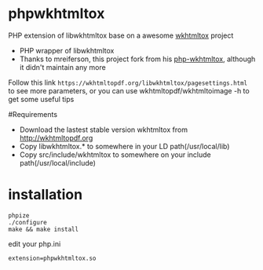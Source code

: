 # phpwkhtmltox
PHP extension of libwkhtmltox base on a awesome [wkhtmltox](wkhtmltopdf.org) project

- PHP wrapper of libwkhtmltox
- Thanks to mreiferson, this project fork from his [php-wkhtmltox](https://github.com/mreiferson/php-wkhtmltox), although it didn't maintain any more

Follow this link `https://wkhtmltopdf.org/libwkhtmltox/pagesettings.html` to see more parameters, or you can use wkhtmltopdf/wkhtmltoimage -h to get some useful tips

#Requirements

- Download the lastest stable version wkhtmltox from http://wkhtmltopdf.org
- Copy libwkhtmltox.* to somewhere in your LD path(/usr/local/lib)
- Copy src/include/wkhtmltox to somewhere on your include path(/usr/local/include)

# installation

```
phpize
./configure
make && make install
```

edit your php.ini

```
extension=phpwkhtmltox.so
```

